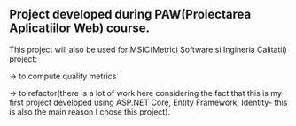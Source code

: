## Project developed during PAW(Proiectarea Aplicatiilor Web) course. 
This project will also be used for MSIC(Metrici Software si Ingineria Calitatii) project: 

  -> to compute quality metrics
  
  -> to refactor(there is a lot of work here considering the fact that this is my first project developed using ASP.NET Core, 
    Entity Framework, Identity- this is also the main reason I chose this project).
